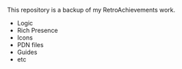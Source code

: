 This repository is a backup of my RetroAchievements work.
- Logic
- Rich Presence
- Icons
- PDN files
- Guides
- etc
